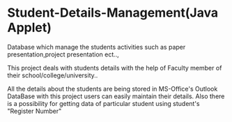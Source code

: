 # Student-Details-Management(Java Applet)

Database which manage the students activities such as paper presentation,project presentation ect..,

This project deals with students details with the help of Faculty member of their school/college/university..

All the details about the students are being stored in MS-Office's Outlook DataBase with this project users can easily 
maintain their details. Also there is a possibility for getting data of particular student using student's "Register Number"

